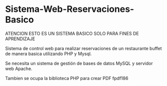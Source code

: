 # Sistema-Web-Reservaciones-Basico

ATENCION ESTO ES UN SISTEMA BASICO SOLO PARA FINES DE APRENDIZAJE

Sistema de control web para realizar reservaciones de un restaurante buffet de manera basica utilizando PHP y Mysql.

Se necesita un sistema de gestión de bases de datos MySQL y servidor web Apache.

Tambien se ocupa la biblioteca PHP para crear PDF fpdf186
